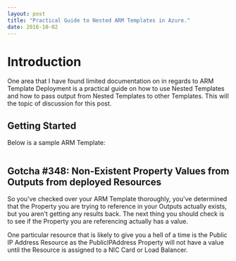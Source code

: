 ```yaml
---
layout: post
title: "Practical Guide to Nested ARM Templates in Azure."
date: 2016-10-02
---
```


# Introduction

One area that I have found limited documentation on in regards to ARM Template Deployment is a practical guide on how to use Nested Templates 
and how to pass output from Nested Templates to other Templates. This will the topic of discussion for this post.

## Getting Started

Below is a sample ARM Template:

```json


```


## Gotcha #348: Non-Existent Property Values from Outputs from deployed Resources

So you've checked over your ARM Template thoroughly, you've determined that the Property you are trying to reference in your Outputs actually exists, but
you aren't getting any results back. The next thing you should check is to see if the Property you are referencing actually has a value.

One particular resource that is likely to give you a hell of a time is the Public IP Address Resource as the PublicIPAddress Property will not have a value until
the Resource is assigned to a NIC Card or Load Balancer.

